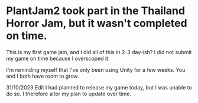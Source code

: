 # PlantJam2 took part in the Thailand Horror Jam, but it wasn't completed on time.

This is my first game jam, and I did all of this in 2-3 day-ish? I did not submit my game on time because I overscoped it.

I'm reminding myself that I've only been using Unity for a few weeks. You and I both have room to grow.

31/10/2023 Edit I had planned to release my game today, but I was unable to do so. I therefore alter my plan to update over time.

